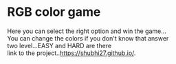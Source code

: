 # RGB color game                                                            
Here you can select the right option and win the game...                      
You can change the colors if you don't know that answer                                                      
two level...EASY and HARD are there                                   
link to the project..https://shubhi27.github.io/.
